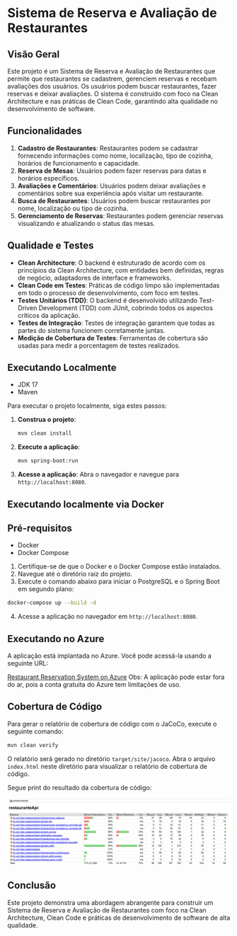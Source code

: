# Sistema de Reserva e Avaliação de Restaurantes

## Visão Geral

Este projeto é um Sistema de Reserva e Avaliação de Restaurantes que permite que restaurantes se cadastrem, gerenciem reservas e recebam avaliações dos usuários. Os usuários podem buscar restaurantes, fazer reservas e deixar avaliações. O sistema é construído com foco na Clean Architecture e nas práticas de Clean Code, garantindo alta qualidade no desenvolvimento de software.

## Funcionalidades

1. **Cadastro de Restaurantes**: Restaurantes podem se cadastrar fornecendo informações como nome, localização, tipo de cozinha, horários de funcionamento e capacidade.
2. **Reserva de Mesas**: Usuários podem fazer reservas para datas e horários específicos.
3. **Avaliações e Comentários**: Usuários podem deixar avaliações e comentários sobre sua experiência após visitar um restaurante.
4. **Busca de Restaurantes**: Usuários podem buscar restaurantes por nome, localização ou tipo de cozinha.
5. **Gerenciamento de Reservas**: Restaurantes podem gerenciar reservas visualizando e atualizando o status das mesas.

## Qualidade e Testes

- **Clean Architecture**: O backend é estruturado de acordo com os princípios da Clean Architecture, com entidades bem definidas, regras de negócio, adaptadores de interface e frameworks.
- **Clean Code em Testes**: Práticas de código limpo são implementadas em todo o processo de desenvolvimento, com foco em testes.
- **Testes Unitários (TDD)**: O backend é desenvolvido utilizando Test-Driven Development (TDD) com JUnit, cobrindo todos os aspectos críticos da aplicação.
- **Testes de Integração**: Testes de integração garantem que todas as partes do sistema funcionem corretamente juntas.
- **Medição de Cobertura de Testes**: Ferramentas de cobertura são usadas para medir a porcentagem de testes realizados.

## Executando Localmente

- JDK 17
- Maven

Para executar o projeto localmente, siga estes passos:

1. **Construa o projeto**:
    ```sh
    mvn clean install
    ```

2. **Execute a aplicação**:
    ```sh
    mvn spring-boot:run
    ```

3. **Acesse a aplicação**:
   Abra o navegador e navegue para `http://localhost:8080`.

## Executando localmente via Docker

## Pré-requisitos

- Docker
- Docker Compose

1. Certifique-se de que o Docker e o Docker Compose estão instalados.
2. Navegue até o diretório raiz do projeto.
3. Execute o comando abaixo para iniciar o PostgreSQL e o Spring Boot em segundo plano:
```sh
docker-compose up --build -d
```
4. Acesse a aplicação no navegador em `http://localhost:8080`.

## Executando no Azure

A aplicação está implantada no Azure. Você pode acessá-la usando a seguinte URL:

[Restaurant Reservation System on Azure](https://fase3fiaptechchallenge-c7e9gph9hnfsg0dq.brazilsouth-01.azurewebsites.net)
Obs: A aplicação pode estar fora do ar, pois a conta gratuita do Azure tem limitações de uso.

## Cobertura de Código

Para gerar o relatório de cobertura de código com o JaCoCo, execute o seguinte comando:

```sh
mvn clean verify
```

O relatório será gerado no diretório `target/site/jacoco`. Abra o arquivo `index.html` neste diretório para visualizar o relatório de cobertura de código.

Segue print do resultado da cobertura de código:

![img.png](img.png)


## Conclusão

Este projeto demonstra uma abordagem abrangente para construir um Sistema de Reserva e Avaliação de Restaurantes com foco na Clean Architecture, Clean Code 
e práticas de desenvolvimento de software de alta qualidade.